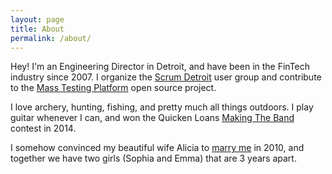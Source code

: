 ```yaml
---
layout: page
title: About
permalink: /about/
---
```


Hey!  I'm an Engineering Director in Detroit, and have been in the FinTech industry since 2007.  I organize the [Scrum Detroit](https://www.meetup.com/Scrum-Detroit/) user group and contribute to the [Mass Testing Platform](https://www.masstestingplatform.com) open source project.

I love archery, hunting, fishing, and pretty much all things outdoors.  I play guitar whenever I can, and won the Quicken Loans [Making The Band](https://www.youtube.com/watch?v=o6ZV4m0NP-M) contest in 2014.  

I somehow convinced my beautiful wife Alicia to [marry me](https://www.youtube.com/watch?v=dKtDMy_Es2E) in 2010, and together we have two girls (Sophia and Emma) that are 3 years apart.